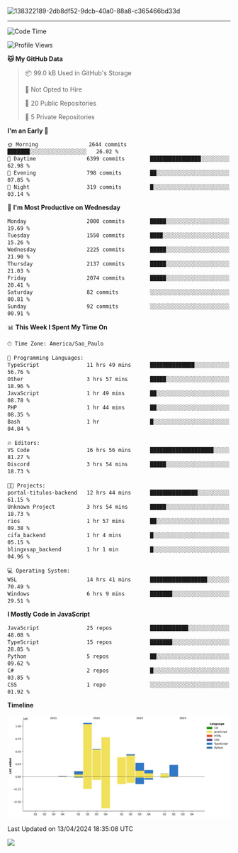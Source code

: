 
![138322189-2db8df52-9dcb-40a0-88a8-c365466bd33d](https://user-images.githubusercontent.com/89656623/214648213-d698ffe7-0c15-4728-8ac0-3e241011cc78.gif)

---

<!--START_SECTION:waka-->
![Code Time](http://img.shields.io/badge/Code%20Time-22%20hrs%2027%20mins-blue)

![Profile Views](http://img.shields.io/badge/Profile%20Views-11-blue)

**🐱 My GitHub Data** 

> 📦 99.0 kB Used in GitHub's Storage 
 > 
> 🚫 Not Opted to Hire
 > 
> 📜 20 Public Repositories 
 > 
> 🔑 5 Private Repositories 
 > 
**I'm an Early 🐤** 

```text
🌞 Morning                2644 commits        ███████░░░░░░░░░░░░░░░░░░   26.02 % 
🌆 Daytime                6399 commits        ████████████████░░░░░░░░░   62.98 % 
🌃 Evening                798 commits         ██░░░░░░░░░░░░░░░░░░░░░░░   07.85 % 
🌙 Night                  319 commits         █░░░░░░░░░░░░░░░░░░░░░░░░   03.14 % 
```
📅 **I'm Most Productive on Wednesday** 

```text
Monday                   2000 commits        █████░░░░░░░░░░░░░░░░░░░░   19.69 % 
Tuesday                  1550 commits        ████░░░░░░░░░░░░░░░░░░░░░   15.26 % 
Wednesday                2225 commits        █████░░░░░░░░░░░░░░░░░░░░   21.90 % 
Thursday                 2137 commits        █████░░░░░░░░░░░░░░░░░░░░   21.03 % 
Friday                   2074 commits        █████░░░░░░░░░░░░░░░░░░░░   20.41 % 
Saturday                 82 commits          ░░░░░░░░░░░░░░░░░░░░░░░░░   00.81 % 
Sunday                   92 commits          ░░░░░░░░░░░░░░░░░░░░░░░░░   00.91 % 
```


📊 **This Week I Spent My Time On** 

```text
🕑︎ Time Zone: America/Sao_Paulo

💬 Programming Languages: 
TypeScript               11 hrs 49 mins      ██████████████░░░░░░░░░░░   56.76 % 
Other                    3 hrs 57 mins       █████░░░░░░░░░░░░░░░░░░░░   18.96 % 
JavaScript               1 hr 49 mins        ██░░░░░░░░░░░░░░░░░░░░░░░   08.78 % 
PHP                      1 hr 44 mins        ██░░░░░░░░░░░░░░░░░░░░░░░   08.35 % 
Bash                     1 hr                █░░░░░░░░░░░░░░░░░░░░░░░░   04.84 % 

🔥 Editors: 
VS Code                  16 hrs 56 mins      ████████████████████░░░░░   81.27 % 
Discord                  3 hrs 54 mins       █████░░░░░░░░░░░░░░░░░░░░   18.73 % 

🐱‍💻 Projects: 
portal-titulos-backend   12 hrs 44 mins      ███████████████░░░░░░░░░░   61.15 % 
Unknown Project          3 hrs 54 mins       █████░░░░░░░░░░░░░░░░░░░░   18.73 % 
rios                     1 hr 57 mins        ██░░░░░░░░░░░░░░░░░░░░░░░   09.38 % 
cifa_backend             1 hr 4 mins         █░░░░░░░░░░░░░░░░░░░░░░░░   05.15 % 
blingxsap_backend        1 hr 1 min          █░░░░░░░░░░░░░░░░░░░░░░░░   04.96 % 

💻 Operating System: 
WSL                      14 hrs 41 mins      ██████████████████░░░░░░░   70.49 % 
Windows                  6 hrs 9 mins        ███████░░░░░░░░░░░░░░░░░░   29.51 % 
```

**I Mostly Code in JavaScript** 

```text
JavaScript               25 repos            ████████████░░░░░░░░░░░░░   48.08 % 
TypeScript               15 repos            ███████░░░░░░░░░░░░░░░░░░   28.85 % 
Python                   5 repos             ██░░░░░░░░░░░░░░░░░░░░░░░   09.62 % 
C#                       2 repos             █░░░░░░░░░░░░░░░░░░░░░░░░   03.85 % 
CSS                      1 repo              ░░░░░░░░░░░░░░░░░░░░░░░░░   01.92 % 
```



**Timeline**

![Lines of Code chart](https://raw.githubusercontent.com/NatanB4/NatanB4/main/assets/bar_graph.png)


 Last Updated on 13/04/2024 18:35:08 UTC
<!--END_SECTION:waka-->
    
  <a href="mailto:natanbarbosa027@gmail.com"><img src="https://img.shields.io/badge/Gmail-D14836?style=for-the-badge&logo=gmail&logoColor=white" target="_blank"></a>

